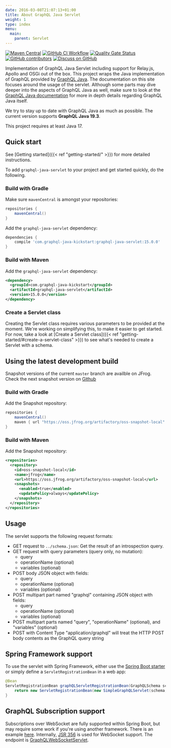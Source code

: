 ```yaml
---
date: 2016-03-08T21:07:13+01:00
title: About GraphQL Java Servlet
weight: 1
type: index
menu:
  main:
    parent: Servlet
---
```


[![Maven Central](https://img.shields.io/maven-central/v/com.graphql-java-kickstart/graphql-java-servlet.svg)](https://maven-badges.herokuapp.com/maven-central/com.graphql-java-kickstart/graphql-java-servlet)
[![GitHub CI Workflow](https://github.com/graphql-java-kickstart/graphql-java-servlet/actions/workflows/snapshot.yml/badge.svg?branch=master)](https://github.com/graphql-java-kickstart/graphql-java-servlet/actions/workflows/snapshot.yml)
[![Quality Gate Status](https://sonarcloud.io/api/project_badges/measure?project=graphql-java-kickstart_graphql-java-servlet&metric=alert_status)](https://sonarcloud.io/dashboard?id=graphql-java-kickstart_graphql-java-servlet)
[![GitHub contributors](https://img.shields.io/github/contributors/graphql-java-kickstart/graphql-java-servlet)](https://github.com/graphql-java-kickstart/graphql-java-servlet/graphs/contributors)
[![Discuss on GitHub](https://img.shields.io/badge/GitHub-discuss-orange)](https://github.com/graphql-java-kickstart/graphql-java-servlet/discussions)

Implementation of GraphQL Java Servlet including support for Relay.js, Apollo and OSGi out of the box.
This project wraps the Java implementation of GraphQL provided by [GraphQL Java](https://www.graphql-java.com).
The documentation on this site focuses around the usage of the servlet. Although some parts may dive deeper
into the aspects of GraphQL Java as well, make sure to look at the
[GraphQL Java documentation](https://www.graphql-java.com/documentation/latest/) for more in depth details
regarding GraphQL Java itself.

We try to stay up to date with GraphQL Java as much as possible. The current version supports **GraphQL Java 19.3**.

This project requires at least Java 17.

## Quick start

See [Getting started]({{< ref "getting-started/" >}}) for more detailed instructions.

To add `graphql-java-servlet` to your project and get started quickly, do the following.

### Build with Gradle

Make sure `mavenCentral` is amongst your repositories:

```gradle
repositories {
    mavenCentral()
}
```

Add the `graphql-java-servlet` dependency:

```gradle
dependencies {
    compile 'com.graphql-java-kickstart:graphql-java-servlet:15.0.0'
}
```

### Build with Maven

Add the `graphql-java-servlet` dependency:

```xml
<dependency>
  <groupId>com.graphql-java-kickstart</groupId>
  <artifactId>graphql-java-servlet</artifactId>
  <version>15.0.0</version>
</dependency>
```

### Create a Servlet class

Creating the Servlet class requires various parameters to be provided at the moment. We're working on simplifying
this, to make it easier to get started. For now, take a look at [Create a Servlet class]({{< ref "getting-started/#create-a-servlet-class" >}})
to see what's needed to create a Servlet with a schema.

## Using the latest development build

Snapshot versions of the current `master` branch are availble on JFrog. Check the next snapshot version on
[Github](https://github.com/graphql-java-kickstart/graphql-java-servlet/blob/master/gradle.properties)

### Build with Gradle

Add the Snapshot repository:

```gradle
repositories {
    mavenCentral()
    maven { url "https://oss.jfrog.org/artifactory/oss-snapshot-local" }
}
```

### Build with Maven

Add the Snapshot repository:

```xml
<repositories>
  <repository>
    <id>oss-snapshot-local</id>
    <name>jfrog</name>
    <url>https://oss.jfrog.org/artifactory/oss-snapshot-local</url>
    <snapshots>
      <enabled>true</enabled>
      <updatePolicy>always</updatePolicy>
    </snapshots>
  </repository>
</repositories>
```

## Usage

The servlet supports the following request formats:

- GET request to `../schema.json`: Get the result of an introspection query.
- GET request with query parameters (query only, no mutation):
  - query
  - operationName (optional)
  - variables (optional)
- POST body JSON object with fields:
  - query
  - operationName (optional)
  - variables (optional)
- POST multipart part named "graphql" containing JSON object with fields:
  - query
  - operationName (optional)
  - variables (optional)
- POST multipart parts named "query", "operationName" (optional), and "variables" (optional)
- POST with Content Type "application/graphql" will treat the HTTP POST body contents as the GraphQL query string

## Spring Framework support

To use the servlet with Spring Framework, either use the [Spring Boot starter](https://graphql-java-kickstart.github.io/spring-boot/) or simply define a `ServletRegistrationBean` in a web app:

```java
@Bean
ServletRegistrationBean graphQLServletRegistrationBean(GraphQLSchema schema, ExecutionStrategy executionStrategy, List<GraphQLOperationListener> operationListeners) {
    return new ServletRegistrationBean(new SimpleGraphQLServlet(schema, executionStrategy, operationListeners), "/graphql");
}
```

## GraphQL Subscription support

Subscriptions over WebSocket are fully supported within Spring Boot, but may require some work if you're using another
framework. There is an example [here](https://github.com/graphql-java-kickstart/samples/tree/master/subscription-with-authentication).
Internally, [JSR 356](https://www.oracle.com/technical-resources/articles/java/jsr356.html) is used for WebSocket
support. The endpoint is [GraphQLWebSocketServlet](https://github.com/graphql-java-kickstart/graphql-java-servlet/blob/38af304a9da1a57ac7475098b7fccec1b063646b/graphql-java-servlet/src/main/java/graphql/kickstart/servlet/GraphQLWebsocketServlet.java).
